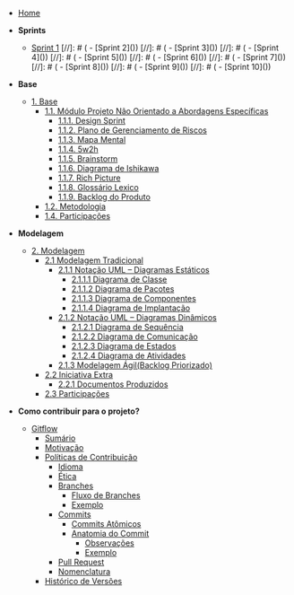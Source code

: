 <!-- docs/_sidebar.md -->

- [Home](/README.md)

- **Sprints**
  - [Sprint 1](./Sprints/sprint1.md)
[//]: # (  - [Sprint 2]&#40;&#41;)
[//]: # (  - [Sprint 3]&#40;&#41;)
[//]: # (  - [Sprint 4]&#40;&#41;)
[//]: # (  - [Sprint 5]&#40;&#41;)
[//]: # (  - [Sprint 6]&#40;&#41;)
[//]: # (  - [Sprint 7]&#40;&#41;)
[//]: # (  - [Sprint 8]&#40;&#41;)
[//]: # (  - [Sprint 9]&#40;&#41;)
[//]: # (  - [Sprint 10]&#40;&#41;)

- **Base**
  - [1. Base](Base/1.Base.md)
    - [1.1. Módulo Projeto Não Orientado a Abordagens Específicas](Base/1.1.AbordagemNaoEspecifica.md)
      - [1.1.1. Design Sprint](Base/1.1.1.DesignSprint.md)
      - [1.1.2. Plano de Gerenciamento de Riscos](Base/1.1.2.PlanoDeRiscos.md)
      - [1.1.3. Mapa Mental](Base/1.1.3.MapaMental.md)
      - [1.1.4. 5w2h](Base/1.1.4.5w2h.md)
      - [1.1.5. Brainstorm](Base/1.1.5.Brainstorm.md)
      - [1.1.6. Diagrama de Ishikawa](Base/1.1.6.Ishikawa.md)
      - [1.1.7. Rich Picture](Base/1.1.7.RichPicture.md)
      - [1.1.8. Glossário Lexico](Base/1.1.8.GlossarioLexico.md) 
      - [1.1.9. Backlog do Produto](Base/1.1.9.Backlog.md)
    - [1.2. Metodologia](Base/1.2.ProcessosMetodologiasAbordagens.md)
    - [1.4. Participações](Base/1.4.ParticipacoesBase.md)

- **Modelagem**
  - [2. Modelagem](Modelagem/2.Modelagem.md)
    - [2.1 Modelagem Tradicional](./Modelagem/2.1.ModelagemTradicional.md)
      - [2.1.1 Notação UML – Diagramas Estáticos](./Modelagem/2.1.1.UMLEstaticos.md)
        - [2.1.1.1 Diagrama de Classe](./Modelagem/2.1.1.diagramaDeClasses.md)
        - [2.1.1.2 Diagrama de Pacotes](./Modelagem/2.1.3.diagramaDePacotes.md)
        - [2.1.1.3 Diagrama de Componentes](./Modelagem/2.2.1.DiagramaDeComponentes.md)
        - [2.1.1.4 Diagrama de Implantação](./Modelagem/2.1.1.DiagramaImplantacao.md)
      - [2.1.2 Notação UML – Diagramas Dinâmicos](Modelagem/2.1.2.UMLDinamicos.md)
        - [2.1.2.1 Diagrama de Sequência](Modelagem/2.1.2.DiagramaDeSequencias.md)
        - [2.1.2.2 Diagrama de Comunicação](Modelagem/2.1.2.DiagramaDeComunicacao.md)
        - [2.1.2.3 Diagrama de Estados]()
        - [2.1.2.4 Diagrama de Atividades](Modelagem/2.1.2.DiagramaAtividades.md)
      - [2.1.3 Modelagem Ágil(Backlog Priorizado)](Modelagem/Backlog.md)
    - [2.2 Iniciativa Extra](Modelagem/2.2.IniciativasExtras.md)
      - [2.2.1 Documentos Produzidos](Modelagem/2.2.1.DocumentoExtra.md)
    - [2.3 Participações](Modelagem/2.3.ParticipacoesModelagem.md)

- **Como contribuir para o projeto?**
  - [Gitflow](/gitflow.md)
    - [Sumário](./gitflow.md#sumário)
    - [Motivação](./gitflow.md#motivação)
    - [Políticas de Contribuição](./gitflow.md#políticas-de-contribuição)
      - [Idioma](./gitflow.md#idioma)
      - [Ética](./gitflow.md#ética)
      - [Branches](./gitflow.md#branches)
        - [Fluxo de Branches](./gitflow.md#fluxo-de-branches)
        - [Exemplo](./gitflow.md#exemplo-do-fluxo-de-branches)
      - [Commits](./gitflow.md#commits)
        - [Commits Atômicos](./gitflow.md#commits-atômicos)
        - [Anatomia do Commit](./gitflow.md#anatomia-do-commit)
          - [Observações](./gitflow.md#observações)
          - [Exemplo](./gitflow.md#exemplo-de-commit)
      - [Pull Request](./gitflow.md#pull-request)
      - [Nomenclatura](./gitflow.md#nomenclatura)
    - [Histórico de Versões](./gitflow.md#histórico-de-versões)